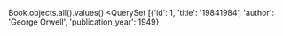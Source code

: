 Book.objects.all().values()
<QuerySet [{'id': 1, 'title': '19841984', 'author': 'George Orwell', 'publication_year': 1949}

